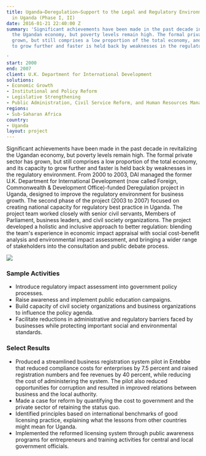 ```yaml
---
title: Uganda—Deregulation—Support to the Legal and Regulatory Environment for Business
  in Uganda (Phase I, II)
date: 2016-01-21 22:40:00 Z
summary: 'Significant achievements have been made in the past decade in revitalizing
  the Ugandan economy, but poverty levels remain high. The formal private sector has
  grown, but still comprises a low proportion of the total economy, and its capacity
  to grow further and faster is held back by weaknesses in the regulatory environment.

'
start: 2000
end: 2007
client: U.K. Department for International Development
solutions:
- Economic Growth
- Institutional and Policy Reform
- Legislative Strengthening
- Public Administration, Civil Service Reform, and Human Resources Management
regions:
- Sub-Saharan Africa
country:
- Uganda
layout: project
---
```


Significant achievements have been made in the past decade in revitalizing the Ugandan economy, but poverty levels remain high. The formal private sector has grown, but still comprises a low proportion of the total economy, and its capacity to grow further and faster is held back by weaknesses in the regulatory environment. From 2000 to 2003, DAI managed the former U.K. Department for International Development (now called Foreign, Commonwealth & Development Office)-funded  Deregulation project in Uganda, designed to improve the regulatory environment for business growth. The second phase of the project (2003 to 2007) focused on creating national capacity for regulatory best practice in Uganda. The project team worked closely with senior civil servants, Members of Parliament, business leaders, and civil society organizations. The project developed a holistic and inclusive approach to better regulation: blending the team's experience in economic impact appraisal with social cost-benefit analysis and environmental impact assessment, and bringing a wider range of stakeholders into the consultation and public debate process.

![][1]

###  Sample Activities

* Introduce regulatory impact assessment into government policy processes.
* Raise awareness and implement public education campaigns.
* Build capacity of civil society organizations and business organizations to influence the policy agenda.
* Facilitate reductions in administrative and regulatory barriers faced by businesses while protecting important social and environmental standards.

###  Select Results

* Produced a streamlined business registration system pilot in Entebbe that reduced compliance costs for enterprises by 7.5 percent and  raised registration numbers and fee revenues by 40 percent, while reducing the cost of administering the system. The pilot also reduced opportunities for corruption and resulted in improved relations between business and the local authority.
* Made a case for reform by quantifying the cost to government and the private sector of retaining the status quo.
* Identified principles based on international benchmarks of good licensing practice, explaining what the lessons from other countries might mean for Uganda.
* Implemented the reformed licensing system through public awareness programs for entrepreneurs and training activities for central and local government officials.

[1]: https://assetify-dai.com/projects/UgandaDeregulation_0.jpg
